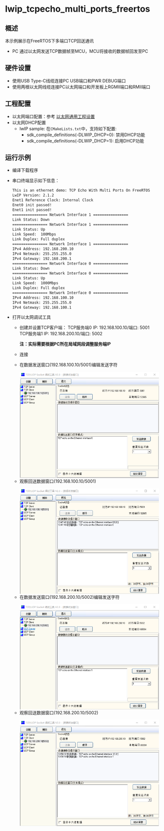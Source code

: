 # lwip_tcpecho_multi_ports_freertos

## 概述

本示例展示在FreeRTOS下多端口TCP回送通讯

- PC 通过以太网发送TCP数据帧至MCU，MCU将接收的数据帧回发至PC

## 硬件设置

* 使用USB Type-C线缆连接PC USB端口和PWR DEBUG端口
* 使用两根以太网线缆连接PC以太网端口和开发板上RGMII端口和RMII端口

## 工程配置

- 以太网端口配置：参考 [以太网通用工程设置](../doc/Ethernet_Common_Project_Settings_zh.md)
- 以太网DHCP配置
    - lwIP sample:  在`CMakeLists.txt`中，支持如下配置:
      - sdk_compile_definitions(-DLWIP_DHCP=0): 禁用DHCP功能
      - sdk_compile_definitions(-DLWIP_DHCP=1): 启用DHCP功能


## 运行示例

* 编译下载程序
* 串口终端显示如下信息：

  ```console
  This is an ethernet demo: TCP Echo With Multi Ports On FreeRTOS
  LwIP Version: 2.1.2
  Enet1 Reference Clock: Internal Clock
  Enet0 init passed!
  Enet1 init passed!
  ================ Network Interface 1 ================
  Link Status: Down
  ================ Network Interface 1 ================
  Link Status: Up
  Link Speed:  100Mbps
  Link Duplex: Full duplex
  ================ Network Interface 1 ================
  IPv4 Address: 192.168.200.10
  IPv4 Netmask: 255.255.255.0
  IPv4 Gateway: 192.168.200.1
  ================ Network Interface 0 ================
  Link Status: Down
  ================ Network Interface 0 ================
  Link Status: Up
  Link Speed:  1000Mbps
  Link Duplex: Full duplex
  ================ Network Interface 0 ================
  IPv4 Address: 192.168.100.10
  IPv4 Netmask: 255.255.255.0
  IPv4 Gateway: 192.168.100.1
  ```
* 打开以太网调试工具

  - 创建并设置TCP客户端：
    TCP服务端0 IP: 192.168.100.10/端口: 5001
    TCP服务端1 IP: 192.168.200.10/端口: 5002

    **注：实际需要根据PC所在局域网段调整服务端IP**

  - 连接

  - 在数据发送窗口(192.168.100.10/5001)编辑发送字符

    <img src=../doc/lwip_tcpecho_multi_ports_0_1.png align=left>

  - 观察回送数据窗口(192.168.100.10/5001)

    <img src=../doc/lwip_tcpecho_multi_ports_0_2.png align=left>

  - 在数据发送窗口(192.168.200.10/5002)编辑发送字符

    <img src=../doc/lwip_tcpecho_multi_ports_1_1.png align=left>

  - 观察回送数据窗口(192.168.200.10/5002)

    <img src=../doc/lwip_tcpecho_multi_ports_1_2.png align=left>